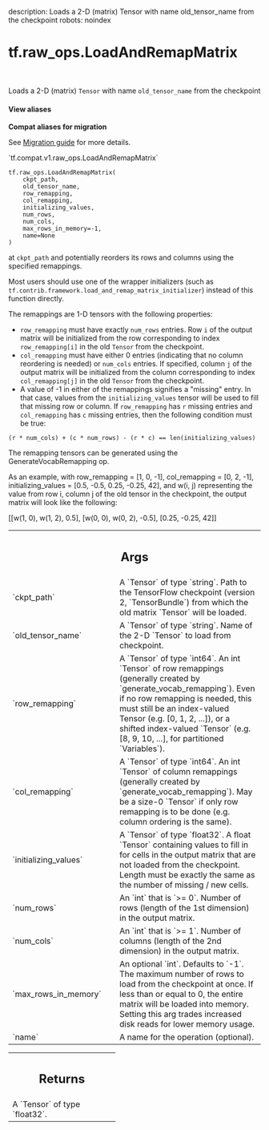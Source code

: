 description: Loads a 2-D (matrix) Tensor with name old_tensor_name from the checkpoint
robots: noindex

# tf.raw_ops.LoadAndRemapMatrix

<!-- Insert buttons and diff -->

<table class="tfo-notebook-buttons tfo-api nocontent" align="left">

</table>



Loads a 2-D (matrix) `Tensor` with name `old_tensor_name` from the checkpoint

<section class="expandable">
  <h4 class="showalways">View aliases</h4>
  <p>
<b>Compat aliases for migration</b>
<p>See
<a href="https://www.tensorflow.org/guide/migrate">Migration guide</a> for
more details.</p>
<p>`tf.compat.v1.raw_ops.LoadAndRemapMatrix`</p>
</p>
</section>

<pre class="devsite-click-to-copy prettyprint lang-py tfo-signature-link">
<code>tf.raw_ops.LoadAndRemapMatrix(
    ckpt_path,
    old_tensor_name,
    row_remapping,
    col_remapping,
    initializing_values,
    num_rows,
    num_cols,
    max_rows_in_memory=-1,
    name=None
)
</code></pre>



<!-- Placeholder for "Used in" -->

at `ckpt_path` and potentially reorders its rows and columns using the
specified remappings.

Most users should use one of the wrapper initializers (such as
`tf.contrib.framework.load_and_remap_matrix_initializer`) instead of this
function directly.

The remappings are 1-D tensors with the following properties:

* `row_remapping` must have exactly `num_rows` entries. Row `i` of the output
  matrix will be initialized from the row corresponding to index
  `row_remapping[i]` in the old `Tensor` from the checkpoint.
* `col_remapping` must have either 0 entries (indicating that no column
  reordering is needed) or `num_cols` entries. If specified, column `j` of the
  output matrix will be initialized from the column corresponding to index
  `col_remapping[j]` in the old `Tensor` from the checkpoint.
* A value of -1 in either of the remappings signifies a "missing" entry. In that
  case, values from the `initializing_values` tensor will be used to fill that
  missing row or column. If `row_remapping` has `r` missing entries and
  `col_remapping` has `c` missing entries, then the following condition must be
  true:

`(r * num_cols) + (c * num_rows) - (r * c) == len(initializing_values)`

The remapping tensors can be generated using the GenerateVocabRemapping op.

As an example, with row_remapping = [1, 0, -1], col_remapping = [0, 2, -1],
initializing_values = [0.5, -0.5, 0.25, -0.25, 42], and w(i, j) representing
the value from row i, column j of the old tensor in the checkpoint, the output
matrix will look like the following:

[[w(1, 0),  w(1, 2),  0.5],
 [w(0, 0),  w(0, 2), -0.5],
 [0.25,    -0.25,      42]]

<!-- Tabular view -->
 <table class="responsive fixed orange">
<colgroup><col width="214px"><col></colgroup>
<tr><th colspan="2"><h2 class="add-link">Args</h2></th></tr>

<tr>
<td>
`ckpt_path`
</td>
<td>
A `Tensor` of type `string`.
Path to the TensorFlow checkpoint (version 2, `TensorBundle`) from
which the old matrix `Tensor` will be loaded.
</td>
</tr><tr>
<td>
`old_tensor_name`
</td>
<td>
A `Tensor` of type `string`.
Name of the 2-D `Tensor` to load from checkpoint.
</td>
</tr><tr>
<td>
`row_remapping`
</td>
<td>
A `Tensor` of type `int64`.
An int `Tensor` of row remappings (generally created by
`generate_vocab_remapping`).  Even if no row remapping is needed, this must
still be an index-valued Tensor (e.g. [0, 1, 2, ...]), or a shifted
index-valued `Tensor` (e.g. [8, 9, 10, ...], for partitioned `Variables`).
</td>
</tr><tr>
<td>
`col_remapping`
</td>
<td>
A `Tensor` of type `int64`.
An int `Tensor` of column remappings (generally created by
`generate_vocab_remapping`).  May be a size-0 `Tensor` if only row remapping
is to be done (e.g. column ordering is the same).
</td>
</tr><tr>
<td>
`initializing_values`
</td>
<td>
A `Tensor` of type `float32`.
A float `Tensor` containing  values to fill in for cells
in the output matrix that are not loaded from the checkpoint. Length must be
exactly the same as the number of missing / new cells.
</td>
</tr><tr>
<td>
`num_rows`
</td>
<td>
An `int` that is `>= 0`.
Number of rows (length of the 1st dimension) in the output matrix.
</td>
</tr><tr>
<td>
`num_cols`
</td>
<td>
An `int` that is `>= 1`.
Number of columns (length of the 2nd dimension) in the output matrix.
</td>
</tr><tr>
<td>
`max_rows_in_memory`
</td>
<td>
An optional `int`. Defaults to `-1`.
The maximum number of rows to load from the checkpoint at
once. If less than or equal to 0, the entire matrix will be loaded into
memory. Setting this arg trades increased disk reads for lower memory usage.
</td>
</tr><tr>
<td>
`name`
</td>
<td>
A name for the operation (optional).
</td>
</tr>
</table>



<!-- Tabular view -->
 <table class="responsive fixed orange">
<colgroup><col width="214px"><col></colgroup>
<tr><th colspan="2"><h2 class="add-link">Returns</h2></th></tr>
<tr class="alt">
<td colspan="2">
A `Tensor` of type `float32`.
</td>
</tr>

</table>

